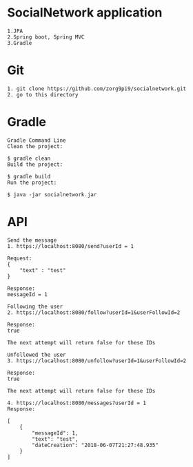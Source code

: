 

# SocialNetwork application

    1.JPA
    2.Spring boot, Spring MVC
    3.Gradle

# Git

    1. git clone https://github.com/zorg9pi9/socialnetwork.git
    2. go to this directory

# Gradle

    Gradle Command Line
    Clean the project:

    $ gradle clean
    Build the project:

    $ gradle build
    Run the project:

    $ java -jar socialnetwork.jar

# API
    Send the message
    1. https://localhost:8080/send?userId = 1

    Request:
    {	
        "text" : "test"	
    }

    Response:
    messageId = 1

    Following the user
    2. https://localhost:8080/follow?userId=1&userFollowId=2

    Response:
    true 

    The next attempt will return false for these IDs

    Unfollowed the user
    3. https://localhost:8080/unfollow?userId=1&userFollowId=2

    Response:
    true

    The next attempt will return false for these IDs

    4. https://localhost:8080/messages?userId = 1
    Response:

    [
        {
            "messageId": 1,
            "text": "test",
            "dateCreation": "2018-06-07T21:27:48.935"
        }
    ]
